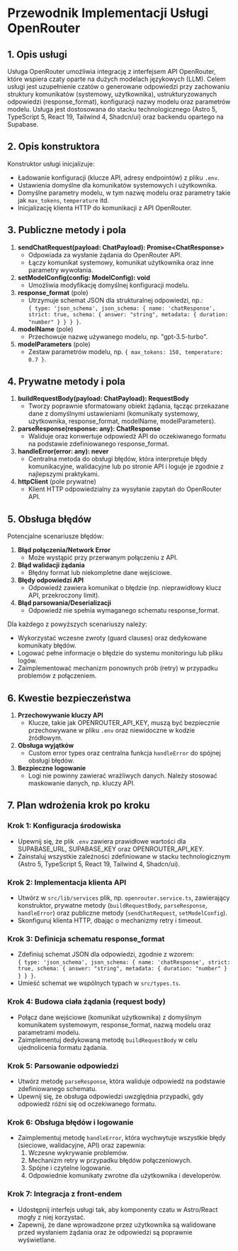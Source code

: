# Przewodnik Implementacji Usługi OpenRouter

## 1. Opis usługi
Usługa OpenRouter umożliwia integrację z interfejsem API OpenRouter, które wspiera czaty oparte na dużych modelach językowych (LLM). Celem usługi jest uzupełnienie czatów o generowane odpowiedzi przy zachowaniu struktury komunikatów (systemowy, użytkownika), ustrukturyzowanych odpowiedzi (response_format), konfiguracji nazwy modelu oraz parametrów modelu. Usługa jest dostosowana do stacku technologicznego (Astro 5, TypeScript 5, React 19, Tailwind 4, Shadcn/ui) oraz backendu opartego na Supabase.

## 2. Opis konstruktora
Konstruktor usługi inicjalizuje:
- Ładowanie konfiguracji (klucze API, adresy endpointów) z pliku `.env`.
- Ustawienia domyślne dla komunikatów systemowych i użytkownika.
- Domyślne parametry modelu, w tym nazwę modelu oraz parametry takie jak `max_tokens`, `temperature` itd.
- Inicjalizację klienta HTTP do komunikacji z API OpenRouter.

## 3. Publiczne metody i pola
1. **sendChatRequest(payload: ChatPayload): Promise\<ChatResponse\>**  
   - Odpowiada za wysłanie żądania do OpenRouter API.
   - Łączy komunikat systemowy, komunikat użytkownika oraz inne parametry wywołania.
2. **setModelConfig(config: ModelConfig): void**  
   - Umożliwia modyfikację domyślnej konfiguracji modelu.
3. **response_format** (pole)  
   - Utrzymuje schemat JSON dla strukturalnej odpowiedzi, np.:  
     `{ type: 'json_schema', json_schema: { name: 'chatResponse', strict: true, schema: { answer: "string", metadata: { duration: "number" } } } }`.
4. **modelName** (pole)  
   - Przechowuje nazwę używanego modelu, np. "gpt-3.5-turbo".
5. **modelParameters** (pole)  
   - Zestaw parametrów modelu, np. `{ max_tokens: 150, temperature: 0.7 }`.

## 4. Prywatne metody i pola
1. **buildRequestBody(payload: ChatPayload): RequestBody**  
   - Tworzy poprawnie sformatowany obiekt żądania, łącząc przekazane dane z domyślnymi ustawieniami (komunikaty systemowy, użytkownika, response_format, modelName, modelParameters).
2. **parseResponse(response: any): ChatResponse**  
   - Waliduje oraz konwertuje odpowiedź API do oczekiwanego formatu na podstawie zdefiniowanego response_format.
3. **handleError(error: any): never**  
   - Centralna metoda do obsługi błędów, która interpretuje błędy komunikacyjne, walidacyjne lub po stronie API i loguje je zgodnie z najlepszymi praktykami.
4. **httpClient** (pole prywatne)  
   - Klient HTTP odpowiedzialny za wysyłanie zapytań do OpenRouter API.

## 5. Obsługa błędów
Potencjalne scenariusze błędów:
1. **Błąd połączenia/Network Error**  
   - Może wystąpić przy przerwanym połączeniu z API.
2. **Błąd walidacji żądania**  
   - Błędny format lub niekompletne dane wejściowe.
3. **Błędy odpowiedzi API**  
   - Odpowiedź zawiera komunikat o błędzie (np. nieprawidłowy klucz API, przekroczony limit).
4. **Błąd parsowania/Deserializacji**  
   - Odpowiedź nie spełnia wymaganego schematu response_format.

Dla każdego z powyższych scenariuszy należy:
- Wykorzystać wczesne zwroty (guard clauses) oraz dedykowane komunikaty błędów.
- Logować pełne informacje o błędzie do systemu monitoringu lub pliku logów.
- Zaimplementować mechanizm ponownych prób (retry) w przypadku problemów z połączeniem.

## 6. Kwestie bezpieczeństwa
1. **Przechowywanie kluczy API**  
   - Klucze, takie jak OPENROUTER_API_KEY, muszą być bezpiecznie przechowywane w pliku `.env` oraz niewidoczne w kodzie źródłowym.
2. **Obsługa wyjątków**  
   - Custom error types oraz centralna funkcja `handleError` do spójnej obsługi błędów.
3. **Bezpieczne logowanie**  
   - Logi nie powinny zawierać wrażliwych danych. Należy stosować maskowanie danych, np. kluczy API.

## 7. Plan wdrożenia krok po kroku
### Krok 1: Konfiguracja środowiska
- Upewnij się, że plik `.env` zawiera prawidłowe wartości dla SUPABASE_URL, SUPABASE_KEY oraz OPENROUTER_API_KEY.
- Zainstaluj wszystkie zależności zdefiniowane w stacku technologicznym (Astro 5, TypeScript 5, React 19, Tailwind 4, Shadcn/ui).

### Krok 2: Implementacja klienta API
- Utwórz w `src/lib/services` plik, np. `openrouter.service.ts`, zawierający konstruktor, prywatne metody (`buildRequestBody`, `parseResponse`, `handleError`) oraz publiczne metody (`sendChatRequest`, `setModelConfig`).
- Skonfiguruj klienta HTTP, dbając o mechanizmy retry i timeout.

### Krok 3: Definicja schematu response_format
- Zdefiniuj schemat JSON dla odpowiedzi, zgodnie z wzorem:  
  `{ type: 'json_schema', json_schema: { name: 'chatResponse', strict: true, schema: { answer: "string", metadata: { duration: "number" } } } }`.  
- Umieść schemat we wspólnych typach w `src/types.ts`.

### Krok 4: Budowa ciała żądania (request body)
- Połącz dane wejściowe (komunikat użytkownika) z domyślnym komunikatem systemowym, response_format, nazwą modelu oraz parametrami modelu.
- Zaimplementuj dedykowaną metodę `buildRequestBody` w celu ujednolicenia formatu żądania.

### Krok 5: Parsowanie odpowiedzi
- Utwórz metodę `parseResponse`, która waliduje odpowiedź na podstawie zdefiniowanego schematu.
- Upewnij się, że obsługa odpowiedzi uwzględnia przypadki, gdy odpowiedź różni się od oczekiwanego formatu.

### Krok 6: Obsługa błędów i logowanie
- Zaimplementuj metodę `handleError`, która wychwytuje wszystkie błędy (sieciowe, walidacyjne, API) oraz zapewnia:
  1. Wczesne wykrywanie problemów.
  2. Mechanizm retry w przypadku błędów połączeniowych.
  3. Spójne i czytelne logowanie.
  4. Odpowiednie komunikaty zwrotne dla użytkownika i developerów.

### Krok 7: Integracja z front-endem
- Udostępnij interfejs usługi tak, aby komponenty czatu w Astro/React mogły z niej korzystać.
- Zapewnij, że dane wprowadzone przez użytkownika są walidowane przed wysłaniem żądania oraz że odpowiedzi są poprawnie wyświetlane.

